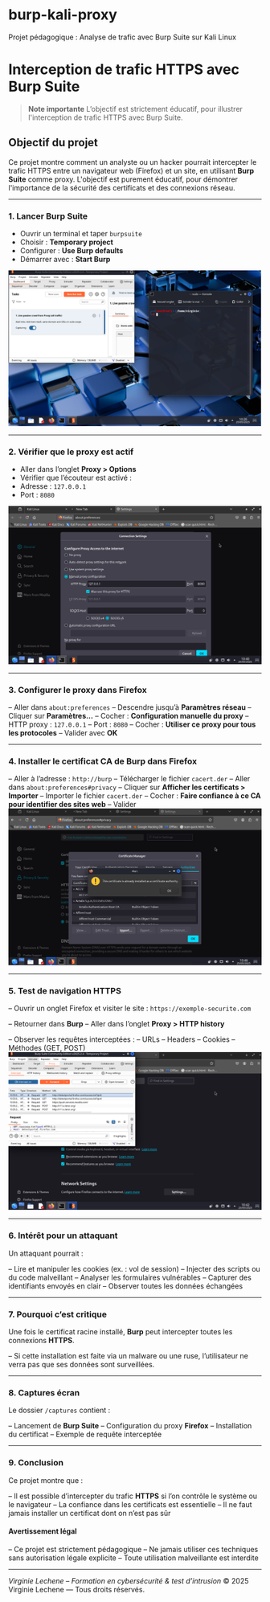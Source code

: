 # burp-kali-proxy
Projet pédagogique : Analyse de trafic avec Burp Suite sur Kali Linux

# Interception de trafic HTTPS avec Burp Suite

> **Note importante**
> L’objectif est strictement éducatif, pour illustrer l'interception de trafic HTTPS avec Burp Suite.

## Objectif du projet

Ce projet montre comment un analyste ou un hacker pourrait intercepter le trafic HTTPS entre un navigateur web (Firefox) et un site, en utilisant **Burp Suite** comme proxy.
L'objectif est purement éducatif, pour démontrer l'importance de la sécurité des certificats et des connexions réseau.

---
### 1. Lancer Burp Suite

- Ouvrir un terminal et taper `burpsuite`
- Choisir : **Temporary project**
- Configurer : **Use Burp defaults**
- Démarrer avec : **Start Burp**

![Lancer Burp Suite](./burp-kali-vn.png)


---
### 2. Vérifier que le proxy est actif

- Aller dans l’onglet **Proxy > Options**
- Vérifier que l’écouteur est activé :
- Adresse : `127.0.0.1`
- Port : `8080`

![Vérifier que le proxy est actif](./projet%20burp-kaly-proxy.2.PNG)

---

### 3. Configurer le proxy dans Firefox

– Aller dans `about:preferences`
– Descendre jusqu’à **Paramètres réseau**
– Cliquer sur **Paramètres…**
– Cocher : **Configuration manuelle du proxy**
– HTTP proxy : `127.0.0.1`
– Port : `8080`
– Cocher : **Utiliser ce proxy pour tous les protocoles**
– Valider avec **OK**


---
### 4. Installer le certificat CA de Burp dans Firefox

– Aller à l’adresse : `http://burp`
– Télécharger le fichier `cacert.der`
– Aller dans `about:preferences#privacy`
– Cliquer sur **Afficher les certificats > Importer**
– Importer le fichier `cacert.der`
– Cocher : **Faire confiance à ce CA pour identifier des sites web**
– Valider
![Vérifier que le proxy est actif](./projet%20burp-kaly-proxy.4.PNG)

---
### 5. Test de navigation HTTPS

– Ouvrir un onglet Firefox et visiter le site :
`https://exemple-securite.com`

– Retourner dans **Burp**
– Aller dans l’onglet **Proxy > HTTP history**

– Observer les requêtes interceptées :
– URLs
– Headers
– Cookies
– Méthodes (GET, POST) 
![Vérifier que le proxy est actif](./projet%20burp-kaly-proxy.3.PNG)


---
### 6. Intérêt pour un attaquant

Un attaquant pourrait :

– Lire et manipuler les cookies (ex. : vol de session)
– Injecter des scripts ou du code malveillant
– Analyser les formulaires vulnérables
– Capturer des identifiants envoyés en clair
– Observer toutes les données échangées

---
### 7. Pourquoi c’est critique

Une fois le certificat racine installé, **Burp** peut intercepter toutes les connexions **HTTPS**.

– Si cette installation est faite via un malware ou une ruse, l’utilisateur ne verra pas que ses données sont surveillées.

---
### 8. Captures écran

Le dossier `/captures` contient :

– Lancement de **Burp Suite**
– Configuration du proxy **Firefox**
– Installation du certificat
– Exemple de requête interceptée

---
### 9. Conclusion

Ce projet montre que :

– Il est possible d’intercepter du trafic **HTTPS** si l’on contrôle le système ou le navigateur
– La confiance dans les certificats est essentielle
– Il ne faut jamais installer un certificat dont on n’est pas sûr

#### Avertissement légal

– Ce projet est strictement pédagogique
– Ne jamais utiliser ces techniques sans autorisation légale explicite
– Toute utilisation malveillante est interdite

---

*Virginie Lechene – Formation en cybersécurité & test d’intrusion*
© 2025 Virginie Lechene — Tous droits réservés.


